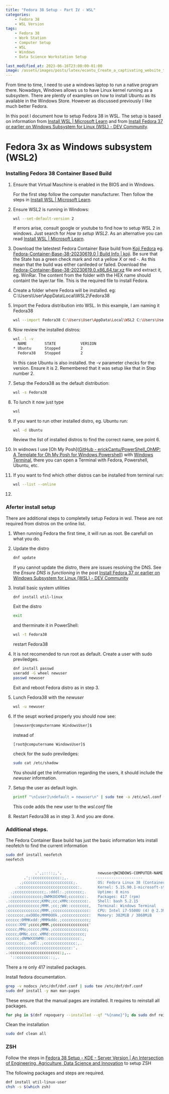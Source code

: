 ```yaml
---
title: "Fedora 38 Setup - Part IV - WSL" 
categories: 
    - Fedora 38
    - WSL Version
tags: 
    - Fedora 38
    - Work Station
    - Computer Setup
    - WSL
    - Windows
    - Data Science Workstation Setup

last_modified_at: 2023-06-16T23:00:00-01:00
image: /assets/images/posts/latex/ecantu_Create_a_captivating_website_top_banner_utilizing_the_en_a9ca0251-5ec3-43f6-8b95-7bf41c9874ad.png
---
```


From time to time, I need to use a windows laptop to run a native program there.  Nowadays, Windows allows us to have Linux kernel running as a subsystem. There are plently of examples on how to install Ubuntu as its available in the Windows Store. However as discussed previously I like much better Fedora.  

In this post I document how to setup Fedora 38 in WSL. The setup is based on information from [Install WSL | Microsoft Learn](https://learn.microsoft.com/en-us/windows/wsl/install) and from [Install Fedora 37 or earlier on Windows Subsystem for Linux (WSL) - DEV Community](https://dev.to/bowmanjd/install-fedora-on-windows-subsystem-for-linux-wsl-4b26).

# Fedora 3x as Windows subsystem (WSL2)

### Installing Fedora 38 Container Based Build

1. Ensure that Virtual Maschine is enabled in the BIOS and in Windows. 
   
   For the first step follow the computer manufacturer. Then follow the steps in [Install WSL | Microsoft Learn](https://learn.microsoft.com/en-us/windows/wsl/install).

2. Ensure WSL2 is running in Windows:
   
   ```bash
   wsl --set-default-version 2
   ```
   
   If errors arise, consult google or youtube to find how to setup WSL 2 in windows. Just search for *How to setup WSL2*. As an alternative you can read [Install WSL | Microsoft Learn](https://learn.microsoft.com/en-us/windows/wsl/install).

3. Download the latestest Fedora Container Base build from [Koji Fedora](https://koji.fedoraproject.org/koji/packageinfo?packageID=26387) eg. [Fedora-Container-Base-38-20230619.0 | Build Info | koji](https://koji.fedoraproject.org/koji/buildinfo?buildID=2217818). Be sure that the State has a green check mark and not a yellow *X* or red *-*. As this mean that the build was either canlleded or failed.  Download the [Fedora-Container-Base-38-20230619.0.x86_64.tar.xz](https://kojipkgs.fedoraproject.org//packages/Fedora-Container-Base/38/20230619.0/images/Fedora-Container-Base-38-20230619.0.x86_64.tar.xz) file and extract it, eg. WinRar. The content from the folder with the HEX name should containt the layer.tar file.  This is the required file to install Fedora.

4. Create a folder where Fedora will be installed. eg: C:\Users\User\AppData\Local\WSL2\Fedora38

5. Import the Fedora distribution into WSL. In this example, I am naming it Fedora38
   
   ```bash
   wsl --import Fedora38 C:\Users\User\AppData\Local\WSL2 C:\Users\User\Downloads\layer.tar
   ```

6. Now review the installed distros:
   
   ```bash
   wsl -l -v
     NAME        STATE           VERSION
   * Ubuntu      Stopped         2
     Fedora38    Stopped         2
   ```
   
   In this case Ubuntu is also installed. the *-v* parameter checks for the version. Ensure it is 2. Remembered that it was setup like that in Step number 2. 

7. Setup the Fedora38 as the default distribution:
   
   ```bash
   wsl -s Fedora38
   ```

8. To lunch it now  just type
   
   ```bash
   wsl
   ```

9. If you want to run other installed distro, eg. Ubuntu run:
   
   ```bash
   wsl -d Ubuntu
   ```
   
   Review the list of installed distros to find the correct name, see point 6.

10. In widnows I use [Oh My Posh]([GitHub - erickCantu/PowerShell_OhMP: A Template for Oh My Posh for Windows Powershell](https://github.com/erickCantu/PowerShell_OhMP)) with [Windows Terminal](https://www.microsoft.com/store/productId/9N0DX20HK701), there you can open a Terminal with Fedora, Powershell, Ubuntu, etc. 

11. If you want to find which other distros can be installed from terminal run:
    
    ```bash
    wsl --list --online
    ```

12. 

### Aferter install setup

There are additional steps to completelly setup Fedora in wsl.  These are not required from distros on the online list.

1. When running Fedora the first time, it will run as root. Be carefull on what you do.  

2. Update the distro
   
   ```bash
   dnf update
   ```
   
   If you cannot update the distro, there are issues resolving the DNS. See the *Ensure DNS is functioning* in the post [Install Fedora 37 or earlier on Windows Subsystem for Linux (WSL) - DEV Community](https://dev.to/bowmanjd/install-fedora-on-windows-subsystem-for-linux-wsl-4b26)

3. Install basic system utilities
   
   ```bash
   dnf install util-linux
   ```
   
   Exit the distro
   
   ```bash
   exit
   ```
   
   and therminate it in PowerShell:
   
   ```bash
   wsl -t Fedora38
   ```
   
   restart Fedora38

4. It is not recomended to run root as default. Create a user with sudo previledges. 
   
   ```bash
   dnf install passwd
   useradd -G wheel newuser
   passwd newuser
   ```
   
   Exit and reboot Fedora distro as in step 3.

5. Lunch Fedora38 with the *newuser* 
   
   ```bash
   wsl -u newuser
   ```

6. If the seupt worked properly you should now see:
   
   ```bash
   [newuser@computername WindowsUser]$
   ```
   
   instead of 
   
   ```bash
   [root@computername WindowsUser]$
   ```
   
   check for the sudo previledges:
   
   ```bash
   sudo cat /etc/shadow
   ```
   
   You should get the information regarding the users, it should include the *newuser* information.

7. Setup the user as default login. 
   
   ```bash
   printf "\n[user]\ndefault = newuser\n" | sudo tee -a /etc/wsl.conf
   ```
   
   This code adds the new user to the *wsl.conf* file

8. Restart Fedora38 as in step 3. And you are done.

### Additional steps.

The Fedora Container Base build has just the basic information lets install neofetch to find the current information

```bash
sudo dnf install neofetch
neofetch


             .',;::::;,'.                newuser@WINDOWS-COMPUTER-NAME
        .';:cccccccccccc:;,.            ---------------------
      .;cccccccccccccccccccccc;.         OS: Fedora Linux 38 (Container     
    .:cccccccccccccccccccccccccc:.       Kernel: 5.15.90.1-microsoft-st   
  .;ccccccccccccc;.:dddl:.;ccccccc;.     Uptime: 8 mins
 .:ccccccccccccc;OWMKOOXMWd;ccccccc:.    Packages: 417 (rpm)
.:ccccccccccccc;KMMc;cc;xMMc:ccccccc:.   Shell: bash 5.2.15
,cccccccccccccc;MMM.;cc;;WW::cccccccc,   Terminal: Windows Terminal
:cccccccccccccc;MMM.;cccccccccccccccc:   CPU: Intel i7-5500U (4) @ 2.39
:ccccccc;oxOOOo;MMM0OOk.;cccccccccccc:   Memory: 302MiB / 3868MiB
cccccc:0MMKxdd:;MMMkddc.;cccccccccccc;
ccccc:XM0';cccc;MMM.;cccccccccccccccc'
ccccc;MMo;ccccc;MMW.;ccccccccccccccc;
ccccc;0MNc.ccc.xMMd:ccccccccccccccc;
cccccc;dNMWXXXWM0::cccccccccccccc:,
cccccccc;.:odl:.;cccccccccccccc:,.
:cccccccccccccccccccccccccccc:'.
.:cccccccccccccccccccccc:;,..
  '::cccccccccccccc::;,.
```

There a re only 417 installed packages. 

Install fedora documentation. 

```bash
grep -v nodocs /etc/dnf/dnf.conf | sudo tee /etc/dnf/dnf.conf
sudo dnf install -y man man-pages
```

These ensure that the manual pages are installed. It requires to reinstall all packages. 

```bash
for pkg in $(dnf repoquery --installed --qf "%{name}"); do sudo dnf reinstall -qy $pkg; done
```

Clean the installation

```bash
sudo dnf clean all
```

### ZSH

Follow the steps in [Fedora 38 Setup - KDE - Server Version | An Intersection of Engineering, Agriculture, Data Science and Innovation](https://www.erickcantu.com/fedora%2038/kde/work%20station%20setup/2023/05/04/Fedora-Setup.html) to setup ZSH

The following packages and steps are required. 

```bash
dnf install util-linux-user
chsh -s $(which zsh)
```
